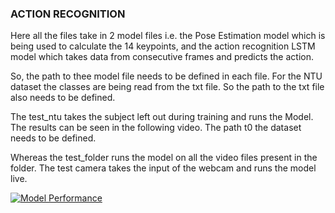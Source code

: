 ### ACTION RECOGNITION 

Here all the files take in 2 model files i.e. the Pose Estimation model which is being used to calculate the 14 keypoints, and the 
action recognition LSTM model which takes data from consecutive frames and predicts the action. 

So, the path to thee model file needs to be defined in each file. For the NTU dataset the classes are being 
read from the txt file. So the path to the txt file also needs to be defined. 

The test_ntu takes the subject left out during training and runs the Model. The results can be seen in the following video. 
The path t0 the dataset needs to be defined. 

Whereas the test_folder runs the model on all the video files present in the folder. The test camera 
takes the input of the webcam and runs the model live. 

[![Model Performance](https://img.youtube.com/vi/tCYAVXMYee0/0.jpg)](https://youtu.be/tCYAVXMYee0)
